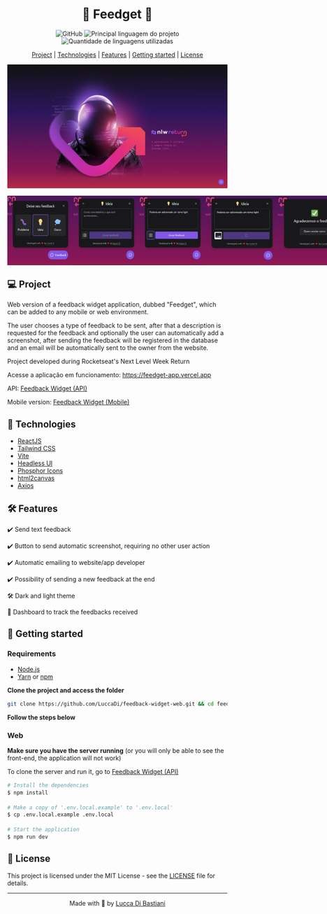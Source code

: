 <h1 align="center">🚀 Feedget 🚀</h1>

<p align="center">
  <img alt="GitHub" src="https://img.shields.io/github/license/LuccaDi/feedback-widget-web?color=831D1C">
  <img  alt="Principal linguagem do projeto"  src="https://img.shields.io/github/languages/top/LuccaDI/feedback-widget-web?color=%23831D1C">
  <img  alt="Quantidade de linguagens utilizadas"  src="https://img.shields.io/github/languages/count/LuccaDI/feedback-widget-web?color=%23831D1C">
</p>

<p align="center">
  <a href="#-project">Project</a> |
  <a href="#-technologies">Technologies</a> |
  <a href="#-features">Features</a> |
  <a href="#-getting-started">Getting started</a> |
  <a href="#-license">License</a>
</p>

<img src=".github/main-page.png">
<p style="display: flex" >
  <img src=".github/feedback-options.png" width="30%" alt="">
  <img src=".github/idea-option.png" width="30%" alt="">
  <img src=".github/idea-option-description.png" width="30%" alt="">
  <img src=".github/sending-idea.png" width="33%" alt="">
  <img src=".github/feedback-sent.png" width="33%" alt="">
</p>


## 💻 Project

Web version of a feedback widget application, dubbed "Feedget", which can be added to any mobile or web environment.

The user chooses a type of feedback to be sent, after that a description is requested for the feedback and optionally the user can automatically add a screenshot, after sending the feedback will be registered in the database and an email will be automatically sent to the owner from the website.

Project developed during Rocketseat's Next Level Week Return

Acesse a aplicação em funcionamento: https://feedget-app.vercel.app

API: [Feedback Widget (API)](https://github.com/LuccaDi/feedback-widget-api)

Mobile version: [Feedback Widget (Mobile)](https://github.com/LuccaDi/feedback-widget-mobile)


## 🚀 Technologies

- [ReactJS](https://reactjs.org/)
- [Tailwind CSS](https://tailwindcss.com/)
- [Vite](https://vitejs.dev/)
- [Headless UI](https://headlessui.dev/)
- [Phosphor Icons](https://phosphoricons.com)
- [html2canvas](https://html2canvas.hertzen.com)
- [Axios](https://axios-http.com/ptbr/)


## 🛠 Features 

✔️ Send text feedback
  
✔️ Button to send automatic screenshot, requiring no other user action

✔️ Automatic emailing to website/app developer

✔️ Possibility of sending a new feedback at the end

🛠️ Dark and light theme

🚧 Dashboard to track the feedbacks received


## 🏁 Getting started

### Requirements

- [Node.js](https://nodejs.org/en/)
- [Yarn](https://classic.yarnpkg.com/) or [npm](https://www.npmjs.com/package/npm)


**Clone the project and access the folder**

```bash
git clone https://github.com/LuccaDi/feedback-widget-web.git && cd feedback-widget-web
```


**Follow the steps below**

### Web

**Make sure you have the server running** (or you will only be able to see the front-end, the application will not work)

To clone the server and run it, go to [Feedback Widget (API)](https://github.com/LuccaDi/feedback-widget-api)


```bash
# Install the dependencies
$ npm install

# Make a copy of '.env.local.example' to '.env.local'
$ cp .env.local.example .env.local

# Start the application
$ npm run dev
```

## 📝 License

This project is licensed under the MIT License - see the [LICENSE](LICENSE) file for details.

---

<p align="center">
  Made with 💜 by <a href="https://www.linkedin.com/in/luccadi/">Lucca Di Bastiani</a>
</p>
